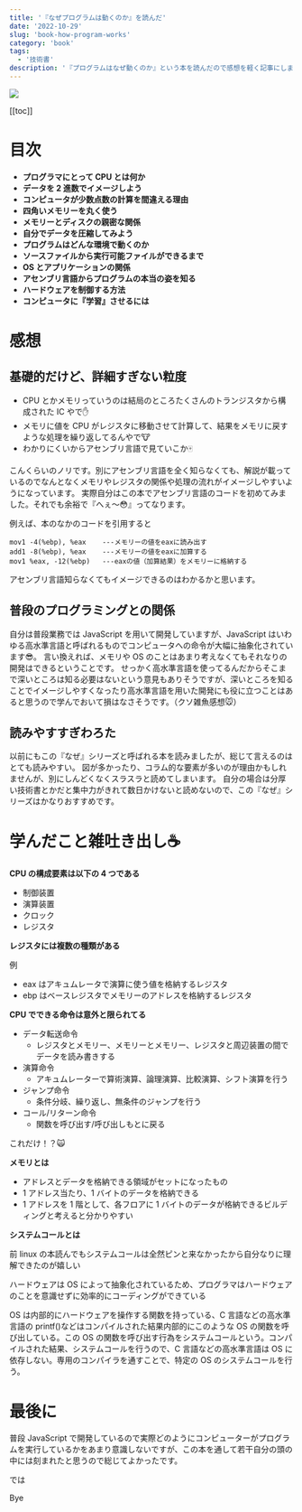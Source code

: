 ```yaml
---
title: '『なぜプログラムは動くのか』を読んだ'
date: '2022-10-29'
slug: 'book-how-program-works'
category: 'book'
tags:
  - '技術書'
description: '『プログラムはなぜ動くのか』という本を読んだので感想を軽く記事にします。知っておきたいプログラミングの基礎知識というサブタイトルがついているだけあってプログラムがメモリにロードされてからどのように処理するかというような基礎的な部分の詳細を学ぶことができました。'
---
```


<img src="@image/1.png">

[[toc]]

# 目次

- **プログラマにとって CPU とは何か**
- **データを 2 進数でイメージしよう**
- **コンピュータが少数点数の計算を間違える理由**
- **四角いメモリーを丸く使う**
- **メモリーとディスクの親密な関係**
- **自分でデータを圧縮してみよう**
- **プログラムはどんな環境で動くのか**
- **ソースファイルから実行可能ファイルができるまで**
- **OS とアプリケーションの関係**
- **アセンブリ言語からプログラムの本当の姿を知る**
- **ハードウェアを制御する方法**
- **コンピュータに『学習』させるには**

# 感想

## 基礎的だけど、詳細すぎない粒度

- CPU とかメモリっていうのは結局のところたくさんのトランジスタから構成された IC やで:hand:
- メモリに値を CPU がレジスタに移動させて計算して、結果をメモリに戻すような処理を繰り返してるんやで:cow:
- わかりにくいからアセンブリ言語で見ていこか:mahjong:

こんくらいのノリです。別にアセンブリ言語を全く知らなくても、解説が載っているのでなんとなくメモリやレジスタの関係や処理の流れがイメージしやすいようになっています。
実際自分はこの本でアセンブリ言語のコードを初めてみました。それでも余裕で『へぇ〜:flushed:』ってなります。

例えば、本のなかのコードを引用すると

```
mov1 -4(%ebp), %eax    ---メモリーの値をeaxに読み出す
add1 -8(%ebp), %eax    ---メモリーの値をeaxに加算する
mov1 %eax, -12(%ebp)   ---eaxの値（加算結果）をメモリーに格納する
```

アセンブリ言語知らなくてもイメージできるのはわかるかと思います。

## 普段のプログラミングとの関係

自分は普段業務では JavaScript を用いて開発していますが、JavaScript はいわゆる高水準言語と呼ばれるものでコンピュータへの命令が大幅に抽象化されています:sunglasses:。
言い換えれば、メモリや OS のことはあまり考えなくてもそれなりの開発はできるということです。
せっかく高水準言語を使ってるんだからそこまで深いところは知る必要はないという意見もありそうですが、深いところを知ることでイメージしやすくなったり高水準言語を用いた開発にも役に立つことはあると思うので学んでおいて損はなさそうです。（クソ雑魚感想:mouse:）

## 読みやすすぎわろた

以前にもこの『なぜ』シリーズと呼ばれる本を読みましたが、総じて言えるのはとても読みやすい。
図が多かったり、コラム的な要素が多いのが理由かもしれませんが、別にしんどくなくスラスラと読めてしまいます。
自分の場合は分厚い技術書とかだと集中力がきれて数日かけないと読めないので、この『なぜ』シリーズはかなりおすすめです。

# 学んだこと雑吐き出し:coffee:

**CPU の構成要素は以下の 4 つである**

- 制御装置
- 演算装置
- クロック
- レジスタ

**レジスタには複数の種類がある**

例

- eax はアキュムレータで演算に使う値を格納するレジスタ
- ebp はベースレジスタでメモリーのアドレスを格納するレジスタ

**CPU でできる命令は意外と限られてる**

- データ転送命令
  - レジスタとメモリー、メモリーとメモリー、レジスタと周辺装置の間でデータを読み書きする
- 演算命令
  - アキュムレーターで算術演算、論理演算、比較演算、シフト演算を行う
- ジャンプ命令
  - 条件分岐、繰り返し、無条件のジャンプを行う
- コール/リターン命令
  - 関数を呼び出す/呼び出しもとに戻る

これだけ！？:scream_cat:

**メモリとは**

- アドレスとデータを格納できる領域がセットになったもの
- 1 アドレス当たり、1 バイトのデータを格納できる
- 1 アドレスを 1 階として、各フロアに 1 バイトのデータが格納できるビルディングと考えると分かりやすい

**システムコールとは**

前 linux の本読んでもシステムコールは全然ピンと来なかったから自分なりに理解できたのが嬉しい

ハードウェアは OS によって抽象化されているため、プログラマはハードウェアのことを意識せずに効率的にコーディングができている

OS は内部的にハードウェアを操作する関数を持っている、C 言語などの高水準言語の printf()などはコンパイルされた結果内部的にこのような OS の関数を呼び出している。この OS の関数を呼び出す行為をシステムコールという。コンパイルされた結果、システムコールを行うので、C 言語などの高水準言語は OS に依存しない。専用のコンパイラを通すことで、特定の OS のシステムコールを行う。

# 最後に

普段 JavaScript で開発しているので実際どのようにコンピューターがプログラムを実行しているかをあまり意識しないですが、この本を通して若干自分の頭の中には刻まれたと思うので総じてよかったです。

では

Bye
